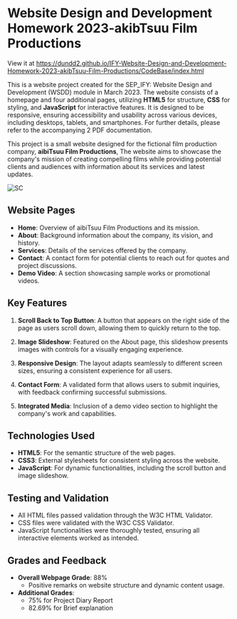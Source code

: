 # Website Design and Development Homework 2023-akibTsuu Film Productions
View it at https://dundd2.github.io/IFY-Website-Design-and-Development-Homework-2023-akibTsuu-Film-Productions/CodeBase/index.html


This is a website project created for the SEP_IFY: Website Design and Development (WSDD) module  in March 2023.
The website consists of a homepage and four additional pages, utilizing **HTML5** for structure, **CSS** for styling, and **JavaScript** for interactive features. It is designed to be responsive, ensuring accessibility and usability across various devices, including desktops, tablets, and smartphones.
For further details, please refer to the accompanying 2 PDF documentation.

This project is a small website designed for the fictional film production company, **aibiTsuu Film Productions**, The website aims to showcase the company's mission of creating compelling films while providing potential clients and audiences with information about its services and latest updates.

![SC](https://github.com/dunc4009/ISC-WSDD-Homework-2023/assets/105787911/3e7e5af6-df8b-4eb1-98c3-3ba1cdd179bb)

## Website Pages

- **Home**: Overview of aibiTsuu Film Productions and its mission.
- **About**: Background information about the company, its vision, and history.
- **Services**: Details of the services offered by the company.
- **Contact**: A contact form for potential clients to reach out for quotes and project discussions.
- **Demo Video**: A section showcasing sample works or promotional videos.

## Key Features

1. **Scroll Back to Top Button**: A button that appears on the right side of the page as users scroll down, allowing them to quickly return to the top.
   
2. **Image Slideshow**: Featured on the About page, this slideshow presents images with controls for a visually engaging experience.

3. **Responsive Design**: The layout adapts seamlessly to different screen sizes, ensuring a consistent experience for all users.

4. **Contact Form**: A validated form that allows users to submit inquiries, with feedback confirming successful submissions.

5. **Integrated Media**: Inclusion of a demo video section to highlight the company's work and capabilities.

## Technologies Used

- **HTML5**: For the semantic structure of the web pages.
- **CSS3**: External stylesheets for consistent styling across the website.
- **JavaScript**: For dynamic functionalities, including the scroll button and image slideshow.

## Testing and Validation

- All HTML files passed validation through the W3C HTML Validator.
- CSS files were validated with the W3C CSS Validator.
- JavaScript functionalities were thoroughly tested, ensuring all interactive elements worked as intended.

## Grades and Feedback

- **Overall Webpage Grade**: 88%
  - Positive remarks on website structure and dynamic content usage.
- **Additional Grades**:
  - 75% for Project Diary Report 
  - 82.69% for Brief explanation
